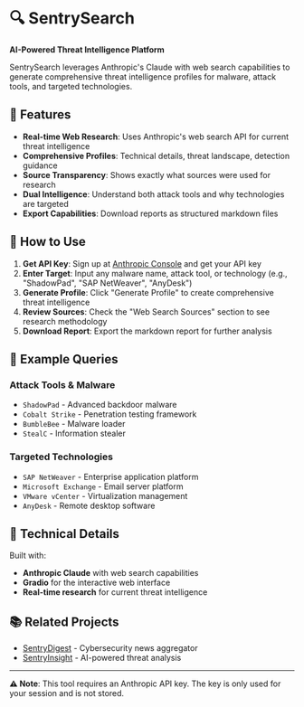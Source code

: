 
# 🔍 SentrySearch

**AI-Powered Threat Intelligence Platform**

SentrySearch leverages Anthropic's Claude with web search capabilities to generate comprehensive threat intelligence profiles for malware, attack tools, and targeted technologies.

## 🌟 Features

- **Real-time Web Research**: Uses Anthropic's web search API for current threat intelligence
- **Comprehensive Profiles**: Technical details, threat landscape, detection guidance
- **Source Transparency**: Shows exactly what sources were used for research
- **Dual Intelligence**: Understand both attack tools and why technologies are targeted
- **Export Capabilities**: Download reports as structured markdown files

## 🚀 How to Use

1. **Get API Key**: Sign up at [Anthropic Console](https://console.anthropic.com/) and get your API key
2. **Enter Target**: Input any malware name, attack tool, or technology (e.g., "ShadowPad", "SAP NetWeaver", "AnyDesk")
3. **Generate Profile**: Click "Generate Profile" to create comprehensive threat intelligence
4. **Review Sources**: Check the "Web Search Sources" section to see research methodology
5. **Download Report**: Export the markdown report for further analysis

## 🎯 Example Queries

### Attack Tools & Malware
- `ShadowPad` - Advanced backdoor malware
- `Cobalt Strike` - Penetration testing framework
- `BumbleBee` - Malware loader
- `StealC` - Information stealer

### Targeted Technologies
- `SAP NetWeaver` - Enterprise application platform
- `Microsoft Exchange` - Email server platform
- `VMware vCenter` - Virtualization management
- `AnyDesk` - Remote desktop software

## 🔧 Technical Details

Built with:
- **Anthropic Claude** with web search capabilities
- **Gradio** for the interactive web interface
- **Real-time research** for current threat intelligence

## 📚 Related Projects

- [SentryDigest](https://github.com/ricomanifesto/SentryDigest) - Cybersecurity news aggregator
- [SentryInsight](https://github.com/ricomanifesto/SentryInsight) - AI-powered threat analysis

---

**⚠️ Note**: This tool requires an Anthropic API key. The key is only used for your session and is not stored.